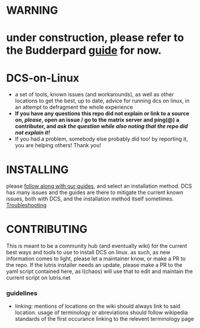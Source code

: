 # WARNING
# under construction, please refer to the Budderpard [guide](https://github.com/budderpard/DCS_Standalone_on_linux/tree/master) for now.

#




# DCS-on-Linux
- a set of tools, known issues (and workarounds), as well as other locations to get the best, up to date, advice for running dcs on linux, in an attempt to defragment the whole experience
- **If you have any questions this repo did not explain or link to a source on, *please*, open an issue / go to the matrix server and ping(@) a contributer, and *ask the question while also noting that the repo did not explain it!*** 
- If you had a problem, somebody else probably did too! by reporting it, you are helping others! Thank you!




# INSTALLING
please [follow along with our guides](https://github.com/ChaosRifle/DCS-on-Linux/wiki), and select an installation method. DCS has many issues and the guides are there to mitigate the current known issues, both with DCS, and the installation method itself sometimes.
[Troubleshooting](https://github.com/ChaosRifle/DCS-on-Linux/wiki/Troubleshooting)



# CONTRIBUTING
This is meant to be a community hub (and eventually wiki) for the current best ways and tools to use to install DCS on linux. as such, as new information comes to light, please let a maintainer know, or make a PR to the repo. If the lutris installer needs an update, please make a PR to the yaml script contained here, as I(chaos) will use that to edit and maintain the current script on lutris.net
### guidelines
- linking: mentions of locations on the wiki should always link to said location. usage of terminology or abreviations should follow wikipedia standards of the first occurance linking to the relevent terminology page
